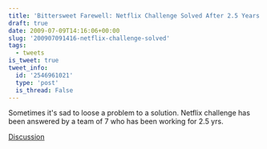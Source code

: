 ```yaml
---
title: 'Bittersweet Farewell: Netflix Challenge Solved After 2.5 Years'
draft: true
date: 2009-07-09T14:16:06+00:00
slug: '200907091416-netflix-challenge-solved'
tags:
  - tweets
is_tweet: true
tweet_info:
  id: '2546961021'
  type: 'post'
  is_thread: False
---
```




Sometimes it's sad to loose a problem to a solution. Netflix challenge has been answered by a team of 7 who has been working for 2.5 yrs.

[Discussion](https://x.com/sytelus/status/2546961021)
